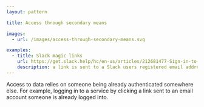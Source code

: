 ```yaml
---
layout: pattern

title: Access through secondary means

images:
  - url: /images/access-through-secondary-means.svg

examples:
  - title: Slack magic links
    url: https://get.slack.help/hc/en-us/articles/212681477-Sign-in-to-Slack
    description: a link is sent to a Slack users registered email address, to allow them to log into the service without a password
---
```


Access to data relies on someone being already authenticated somewhere else. For example, logging in to a service by clicking a link sent to an email account someone is already logged into.
